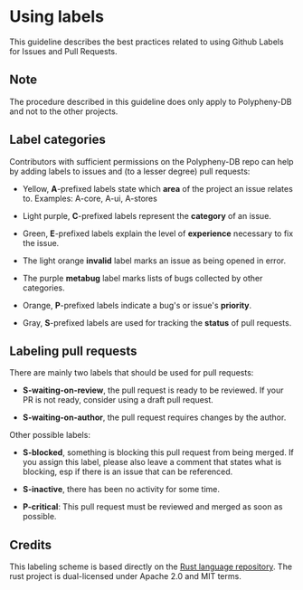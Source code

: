 # Using labels

This guideline describes the best practices related to using Github Labels for Issues and Pull Requests.

## Note

The procedure described in this guideline does only apply to Polypheny-DB and not to the other projects.

## Label categories

Contributors with sufficient permissions on the Polypheny-DB repo can help by adding
labels to issues and (to a lesser degree) pull requests:

* Yellow, **A**-prefixed labels state which **area** of the project an issue
  relates to. Examples: A-core, A-ui, A-stores

* Light purple, **C**-prefixed labels represent the **category** of an issue.

* Green, **E**-prefixed labels explain the level of **experience** necessary
  to fix the issue.

* The light orange **invalid** label marks an issue as being opened in error.

* The purple **metabug** label marks lists of bugs collected by other
  categories.

* Orange, **P**-prefixed labels indicate a bug's or issue's **priority**.

* Gray, **S**-prefixed labels are used for tracking the **status** of pull
  requests.

## Labeling pull requests

There are mainly two labels that should be used for pull requests:

* **S-waiting-on-review**, the pull request is ready to be reviewed. If your PR is not ready, 
  consider using a draft pull request.

* **S-waiting-on-author**, the pull request requires changes by the author.

Other possible labels:

* **S-blocked**, something is blocking this pull request from being merged. If you assign this label,
  please also leave a comment that states what is blocking, esp if there is an issue that can be referenced.

* **S-inactive**, there has been no activity for some time.

* **P-critical**: This pull request must be reviewed and merged as soon as possible.

## Credits

This labeling scheme is based directly on the [Rust language repository](https://github.com/rust-lang/rust/). 
The rust project is dual-licensed under Apache 2.0 and MIT terms.


